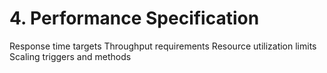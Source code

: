 # 4. Performance Specification

 Response time targets
 Throughput requirements
 Resource utilization limits
 Scaling triggers and methods